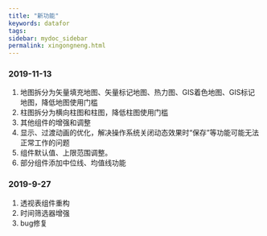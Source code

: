 ```yaml
---
title: "新功能"
keywords: datafor
tags:
sidebar: mydoc_sidebar
permalink: xingongneng.html
---
```

### 2019-11-13
1. 地图拆分为矢量填充地图、矢量标记地图、热力图、GIS着色地图、GIS标记地图，降低地图使用门槛
2. 柱图拆分为横向柱图和柱图，降低柱图使用门槛
3. 其他组件的增强和调整
4. 显示、过渡动画的优化，解决操作系统关闭动态效果时“保存”等功能可能无法正常工作的问题
5. 组件默认值、上限范围调整。
6. 部分组件添加中位线、均值线功能

### 2019-9-27

1. 透视表组件重构
2. 时间筛选器增强
3. bug修复